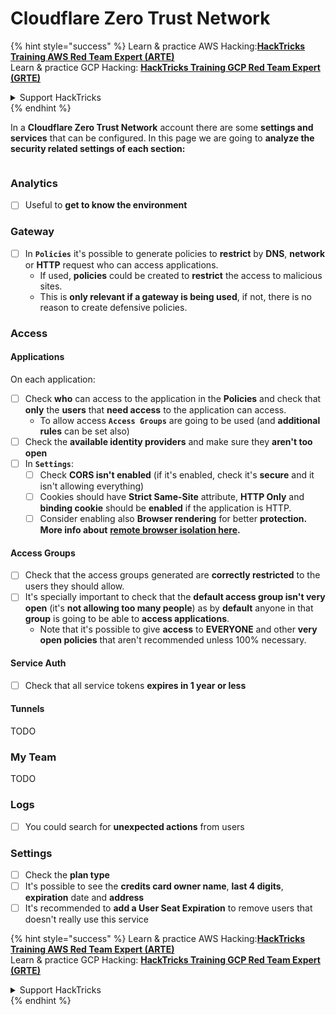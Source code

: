 # Cloudflare Zero Trust Network

{% hint style="success" %}
Learn & practice AWS Hacking:<img src="../../.gitbook/assets/image (1) (1).png" alt="" data-size="line">[**HackTricks Training AWS Red Team Expert (ARTE)**](https://training.hacktricks.xyz/courses/arte)<img src="../../.gitbook/assets/image (1) (1).png" alt="" data-size="line">\
Learn & practice GCP Hacking: <img src="../../.gitbook/assets/image (2).png" alt="" data-size="line">[**HackTricks Training GCP Red Team Expert (GRTE)**<img src="../../.gitbook/assets/image (2).png" alt="" data-size="line">](https://training.hacktricks.xyz/courses/grte)

<details>

<summary>Support HackTricks</summary>

* Check the [**subscription plans**](https://github.com/sponsors/carlospolop)!
* **Join the** 💬 [**Discord group**](https://discord.gg/hRep4RUj7f) or the [**telegram group**](https://t.me/peass) or **follow** us on **Twitter** 🐦 [**@hacktricks\_live**](https://twitter.com/hacktricks\_live)**.**
* **Share hacking tricks by submitting PRs to the** [**HackTricks**](https://github.com/carlospolop/hacktricks) and [**HackTricks Cloud**](https://github.com/carlospolop/hacktricks-cloud) github repos.

</details>
{% endhint %}

In a **Cloudflare Zero Trust Network** account there are some **settings and services** that can be configured. In this page we are going to **analyze the security related settings of each section:**

<figure><img src="../../.gitbook/assets/image (206).png" alt=""><figcaption></figcaption></figure>

### Analytics

* [ ] Useful to **get to know the environment**

### **Gateway**

* [ ] In **`Policies`** it's possible to generate policies to **restrict** by **DNS**, **network** or **HTTP** request who can access applications.
  * If used, **policies** could be created to **restrict** the access to malicious sites.
  * This is **only relevant if a gateway is being used**, if not, there is no reason to create defensive policies.

### Access

#### Applications

On each application:

* [ ] Check **who** can access to the application in the **Policies** and check that **only** the **users** that **need access** to the application can access.
  * To allow access **`Access Groups`** are going to be used (and **additional rules** can be set also)
* [ ] Check the **available identity providers** and make sure they **aren't too open**
* [ ] In **`Settings`**:
  * [ ] Check **CORS isn't enabled** (if it's enabled, check it's **secure** and it isn't allowing everything)
  * [ ] Cookies should have **Strict Same-Site** attribute, **HTTP Only** and **binding cookie** should be **enabled** if the application is HTTP.
  * [ ] Consider enabling also **Browser rendering** for better **protection. More info about** [**remote browser isolation here**](https://blog.cloudflare.com/cloudflare-and-remote-browser-isolation/)**.**

#### **Access Groups**

* [ ] Check that the access groups generated are **correctly restricted** to the users they should allow.
* [ ] It's specially important to check that the **default access group isn't very open** (it's **not allowing too many people**) as by **default** anyone in that **group** is going to be able to **access applications**.
  * Note that it's possible to give **access** to **EVERYONE** and other **very open policies** that aren't recommended unless 100% necessary.

#### Service Auth

* [ ] Check that all service tokens **expires in 1 year or less**

#### Tunnels

TODO

### My Team

TODO

### Logs

* [ ] You could search for **unexpected actions** from users

### Settings

* [ ] Check the **plan type**
* [ ] It's possible to see the **credits card owner name**, **last 4 digits**, **expiration** date and **address**
* [ ] It's recommended to **add a User Seat Expiration** to remove users that doesn't really use this service

{% hint style="success" %}
Learn & practice AWS Hacking:<img src="../../.gitbook/assets/image (1) (1).png" alt="" data-size="line">[**HackTricks Training AWS Red Team Expert (ARTE)**](https://training.hacktricks.xyz/courses/arte)<img src="../../.gitbook/assets/image (1) (1).png" alt="" data-size="line">\
Learn & practice GCP Hacking: <img src="../../.gitbook/assets/image (2).png" alt="" data-size="line">[**HackTricks Training GCP Red Team Expert (GRTE)**<img src="../../.gitbook/assets/image (2).png" alt="" data-size="line">](https://training.hacktricks.xyz/courses/grte)

<details>

<summary>Support HackTricks</summary>

* Check the [**subscription plans**](https://github.com/sponsors/carlospolop)!
* **Join the** 💬 [**Discord group**](https://discord.gg/hRep4RUj7f) or the [**telegram group**](https://t.me/peass) or **follow** us on **Twitter** 🐦 [**@hacktricks\_live**](https://twitter.com/hacktricks\_live)**.**
* **Share hacking tricks by submitting PRs to the** [**HackTricks**](https://github.com/carlospolop/hacktricks) and [**HackTricks Cloud**](https://github.com/carlospolop/hacktricks-cloud) github repos.

</details>
{% endhint %}

